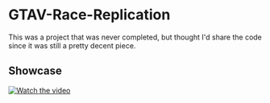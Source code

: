 # GTAV-Race-Replication
This was a project that was never completed, but thought I'd share the code since it was still a pretty decent piece. 

## Showcase
[![Watch the video](https://i3.ytimg.com/vi/8P4NdAhr_cA/maxresdefault.jpg)](https://youtu.be/8P4NdAhr_cA)
